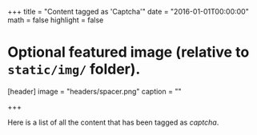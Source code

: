 +++
title = "Content tagged as 'Captcha'"
date = "2016-01-01T00:00:00"
math = false
highlight = false

# Optional featured image (relative to `static/img/` folder).
[header]
image = "headers/spacer.png"
caption = ""

+++

Here is a list of all the content that has been tagged as *captcha*.
